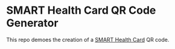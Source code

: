 # SMART Health Card QR Code Generator

This repo demoes the creation of a [SMART Health Card](https://smarthealth.cards/en/) QR code.
